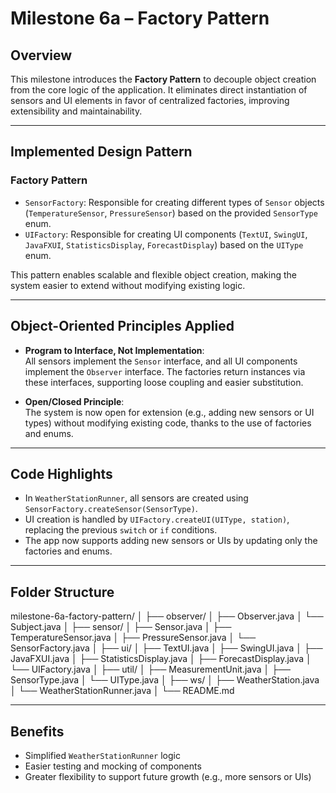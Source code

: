# Milestone 6a – Factory Pattern

## Overview

This milestone introduces the **Factory Pattern** to decouple object creation from the core logic of the application. It eliminates direct instantiation of sensors and UI elements in favor of centralized factories, improving extensibility and maintainability.

---

## Implemented Design Pattern

### Factory Pattern

- `SensorFactory`: Responsible for creating different types of `Sensor` objects (`TemperatureSensor`, `PressureSensor`) based on the provided `SensorType` enum.
- `UIFactory`: Responsible for creating UI components (`TextUI`, `SwingUI`, `JavaFXUI`, `StatisticsDisplay`, `ForecastDisplay`) based on the `UIType` enum.

This pattern enables scalable and flexible object creation, making the system easier to extend without modifying existing logic.

---

## Object-Oriented Principles Applied

- **Program to Interface, Not Implementation**:  
  All sensors implement the `Sensor` interface, and all UI components implement the `Observer` interface. The factories return instances via these interfaces, supporting loose coupling and easier substitution.

- **Open/Closed Principle**:  
  The system is now open for extension (e.g., adding new sensors or UI types) without modifying existing code, thanks to the use of factories and enums.

---

## Code Highlights

- In `WeatherStationRunner`, all sensors are created using `SensorFactory.createSensor(SensorType)`.
- UI creation is handled by `UIFactory.createUI(UIType, station)`, replacing the previous `switch` or `if` conditions.
- The app now supports adding new sensors or UIs by updating only the factories and enums.

---

## Folder Structure
milestone-6a-factory-pattern/
│
├── observer/
│   ├── Observer.java
│   └── Subject.java
│
├── sensor/
│   ├── Sensor.java
│   ├── TemperatureSensor.java
│   ├── PressureSensor.java
│   └── SensorFactory.java
│
├── ui/
│   ├── TextUI.java
│   ├── SwingUI.java
│   ├── JavaFXUI.java
│   ├── StatisticsDisplay.java
│   ├── ForecastDisplay.java
│   └── UIFactory.java
│
├── util/
│   ├── MeasurementUnit.java
│   ├── SensorType.java
│   └── UIType.java
│
├── ws/
│   ├── WeatherStation.java
│   └── WeatherStationRunner.java
│
└── README.md

---

## Benefits

- Simplified `WeatherStationRunner` logic
- Easier testing and mocking of components
- Greater flexibility to support future growth (e.g., more sensors or UIs)